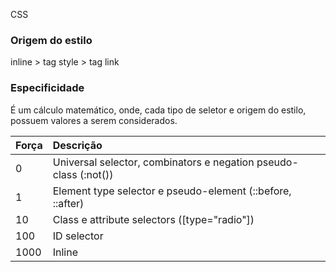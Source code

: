 CSS

### Origem do estilo

inline > tag style > tag link

### Especificidade

É um cálculo matemático, onde, cada tipo de seletor e origem do estilo, possuem valores a serem considerados.

|Força|Descrição|
|:---|:---|
|0    |   Universal selector, combinators e negation pseudo-class (:not())|
|1    |   Element type selector e pseudo-element (::before, ::after)|
|10   |   Class e attribute selectors ([type="radio"])|
|100  |   ID selector|
|1000 |   Inline|
